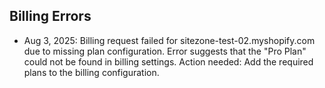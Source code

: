 ## Billing Errors

- Aug 3, 2025: Billing request failed for sitezone-test-02.myshopify.com due to missing plan configuration. Error suggests that the "Pro Plan" could not be found in billing settings. Action needed: Add the required plans to the billing configuration.